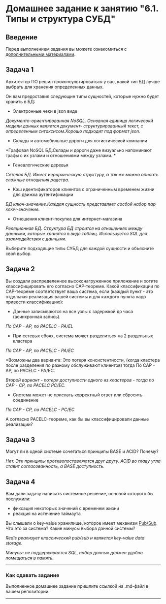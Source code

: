 # Домашнее задание к занятию "6.1. Типы и структура СУБД"

## Введение

Перед выполнением задания вы можете ознакомиться с 
[дополнительными материалами](https://github.com/netology-code/virt-homeworks/tree/master/additional/README.md).

## Задача 1

Архитектор ПО решил проконсультироваться у вас, какой тип БД 
лучше выбрать для хранения определенных данных.

Он вам предоставил следующие типы сущностей, которые нужно будет хранить в БД:

- Электронные чеки в json виде

*Документо-ориентированная NoSQL. Основная единица логичесокй модели данных является документ- структурированный текст, с определенным снтаксисом.Хорошо подходит под формат json.*

- Склады и автомобильные дороги для логистической компании

*Графовая NoSQL БД.Склады и дороги даже визуально напоминают графы с их узлами и отношениями между узлами. *

- Генеалогические деревья

*Сетевая БД. Имеет иерархическую структуру, а так же можно описать сложные отношения родства.*

- Кэш идентификаторов клиентов с ограниченным временем жизни для движка аутентификации

*БД ключ-значение.Каждая сущность представляет сосбой набор пар ключ-значение.*

- Отношения клиент-покупка для интернет-магазина

*Реляционная БД. Структура БД строится на отношениях между данными, которые хранятся в виде таблиц. Используется SQL для взаимодействия с данными.*

Выберите подходящие типы СУБД для каждой сущности и объясните свой выбор.

## Задача 2

Вы создали распределенное высоконагруженное приложение и хотите классифицировать его согласно 
CAP-теореме. Какой классификации по CAP-теореме соответствует ваша система, если 
(каждый пункт - это отдельная реализация вашей системы и для каждого пункта надо привести классификацию):

- Данные записываются на все узлы с задержкой до часа (асинхронная запись).

*По CAP - AP, по PACELC - PA/EL*

- При сетевых сбоях, система может разделиться на 2 раздельных кластера

*По CAP - AP, по PACELC - PA/EC*

*Возможны два варианта: Это потеря консистентности, (когда кластера после разделения по разному обслуживают клиентов) тогда По CAP - AP, по PACELC - PA/EC.

*Второй вариант - потеря доступности одного из кластеров - тогда по CAP - CP, по PACELC PC/EC.* 

- Система может не прислать корректный ответ или сбросить соединение

*По CAP - CP, по PACELC - PC/EC*

А согласно PACELC-теореме, как бы вы классифицировали данные реализации?

## Задача 3

Могут ли в одной системе сочетаться принципы BASE и ACID? Почему?

*Нет. Эти принципы  противопоставляются друг другу. ACID во главу угла ставит согласованность, а BASE доступность.*

## Задача 4

Вам дали задачу написать системное решение, основой которого бы послужили:

- фиксация некоторых значений с временем жизни
- реакция на истечение таймаута

Вы слышали о key-value хранилище, которое имеет механизм [Pub/Sub](https://habr.com/ru/post/278237/). 
Что это за система? Какие минусы выбора данной системы?

*Redis реализует классический pub/sub и является key-value data storage.*

*Минусы: не поддерживается SQL, набор данных должен удобно помещаться в память.*

---

### Как cдавать задание

Выполненное домашнее задание пришлите ссылкой на .md-файл в вашем репозитории.

---